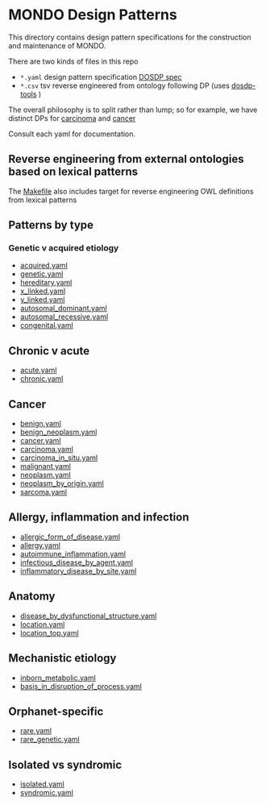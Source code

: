 # MONDO Design Patterns

This directory contains design pattern specifications for the construction and maintenance of MONDO. 

There are two kinds of files in this repo

 * `*.yaml` design pattern specification [DOSDP spec](https://github.com/dosumis/dead_simple_owl_design_patterns)
 * `*.csv` tsv reverse engineered from ontology following DP (uses [dosdp-tools](https://github.com/INCATools/dosdp-tools) )

The overall philosophy is to split rather than lump; so for example, we have distinct DPs for [carcinoma](carcinoma.yaml) and [cancer](cancer.yaml)

Consult each yaml for documentation.

## Reverse engineering from external ontologies based on lexical patterns

The [Makefile](Makefile) also includes target for reverse engineering OWL definitions from lexical patterns

## Patterns by type

### Genetic v acquired etiology

 * [acquired.yaml](acquired.yaml)
 * [genetic.yaml](genetic.yaml)
 * [hereditary.yaml](hereditary.yaml)
 * [x_linked.yaml](x_linked.yaml)
 * [y_linked.yaml](y_linked.yaml)
 * [autosomal_dominant.yaml](autosomal_dominant.yaml)
 * [autosomal_recessive.yaml](autosomal_recessive.yaml)
 * [congenital.yaml](congenital.yaml)

## Chronic v acute

 * [acute.yaml](acute.yaml)
 * [chronic.yaml](chronic.yaml)

## Cancer

 * [benign.yaml](benign.yaml)
 * [benign_neoplasm.yaml](benign_neoplasm.yaml)
 * [cancer.yaml](cancer.yaml)
 * [carcinoma.yaml](carcinoma.yaml)
 * [carcinoma_in_situ.yaml](carcinoma_in_situ.yaml)
 * [malignant.yaml](malignant.yaml)
 * [neoplasm.yaml](neoplasm.yaml)
 * [neoplasm_by_origin.yaml](neoplasm_by_origin.yaml)
 * [sarcoma.yaml](sarcoma.yaml)

## Allergy, inflammation and infection

 * [allergic_form_of_disease.yaml](allergic_form_of_disease.yaml)
 * [allergy.yaml](allergy.yaml)
 * [autoimmune_inflammation.yaml](autoimmune_inflammation.yaml)
 * [infectious_disease_by_agent.yaml](infectious_disease_by_agent.yaml)
 * [inflammatory_disease_by_site.yaml](inflammatory_disease_by_site.yaml)

## Anatomy

 * [disease_by_dysfunctional_structure.yaml](disease_by_dysfunctional_structure.yaml)
 * [location.yaml](location.yaml)
 * [location_top.yaml](location_top.yaml)

## Mechanistic etiology

 * [inborn_metabolic.yaml](inborn_metabolic.yaml)
 * [basis_in_disruption_of_process.yaml](basis_in_disruption_of_process.yaml)

## Orphanet-specific

 * [rare.yaml](rare.yaml)
 * [rare_genetic.yaml](rare_genetic.yaml)

## Isolated vs syndromic

 * [isolated.yaml](isolated.yaml)
 * [syndromic.yaml](syndromic.yaml)
